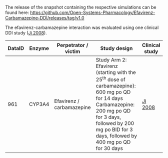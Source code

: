 The release of the snapshot containing the respective simulations can be found here:
https://github.com/Open-Systems-Pharmacology/Efavirenz-Carbamazepine-DDI/releases/tag/v1.0

The efavirenz-carbamazepine interaction was evaluated using one clinical DDI study ([Ji 2008](#4-references)).

| DataID | Enzyme | Perpetrator / victim      | Study design                                                                                                                                                                                                                            | Clinical study           |
| ------ | ------ | ------------------------- | --------------------------------------------------------------------------------------------------------------------------------------------------------------------------------------------------------------------------------------- | ------------------------ |
| 961    | CYP3A4 | Efavirenz / carbamazepine | Study Arm 2:<br />Efavirenz (starting with the 25<sup>th</sup> dose of carbamazepine): 600 mg po QD for 14 days<br />Carbamazepine: 200 mg po QD for 3 days, followed by 200 mg po BID for 3 days, followed by 400 mg po QD for 30 days | [Ji 2008](#4-references) |
